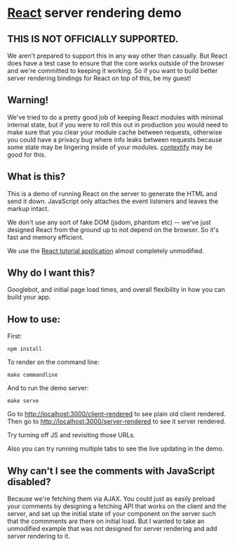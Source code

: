 # [React](http://facebook.github.io/react) server rendering demo

## THIS IS NOT OFFICIALLY SUPPORTED.

We aren't prepared to support this in any way other than casually. But React
does have a test case to ensure that the core works outside of the browser
and we're committed to keeping it working. So if you want to build better
server rendering bindings for React on top of this, be my guest!

## Warning!

We've tried to do a pretty good job of keeping React modules with minimal
internal state, but if you were to roll this out in production you would
need to make sure that you clear your module cache between requests,
otherwise you could have a privacy bug where info leaks between requests
because some state may be lingering inside of your modules.
[contextify](https://github.com/brianmcd/contextify) may be good for this.

## What is this?

This is a demo of running React on the server to generate the HTML and send
it down. JavaScript only attaches the event listeners and leaves the markup
intact.

We don't use any sort of fake DOM (jsdom, phantom etc) -- we've just designed
React from the ground up to not depend on the browser. So it's fast and
memory efficient.

We use the [React tutorial application](http://github.com/petehunt/react-tutorial) almost
completely unmodified.

## Why do I want this?

Googlebot, and initial page load times, and overall flexibility in how you
can build your app.

## How to use:

First:

`npm install`

To render on the command line:

`make commandline`

And to run the demo server:

`make serve`

Go to [http://localhost:3000/client-rendered](http://localhost:3000/client-rendered) to see plain old client rendered.
Then go to [http://localhost:3000/server-rendered](http://localhost:3000/server-rendered) to see it server rendered.

Try turning off JS and revisiting those URLs.

Also you can try running multiple tabs to see the live updating in the demo.

## Why can't I see the comments with JavaScript disabled?

Because we're fetching them via AJAX. You could just as easily preload your comments
by designing a fetching API that works on the client and the server, and set up the
initial state of your component on the server such that the commments are there
on initial load. But I wanted to take an unmodified example that was not designed
for server rendering and add server rendering to it.
